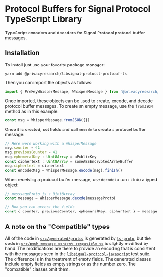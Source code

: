 # Protocol Buffers for Signal Protocol TypeScript Library

TypeScript encoders and decoders for Signal Protocol protocol buffer messages.

## Installation

To install just use your favorite package manager:

```
yarn add @privacyresearch/libsignal-protocol-protobuf-ts
```

Then you can import the objects as follows:

```ts
import { PreKeyWhisperMessage, WhisperMessage } from '@privacyresearch/libsignal-protocol-protobuf-ts'
```

Once imported, these objects can be used to create, encode, and decode protocol buffer messages.
To create an empty message, use the `fromJSON` method as in this example:

```ts
const msg = WhisperMessage.fromJSON({})
```

Once it is created, set fields and call `encode` to create a protocol buffer message:

```ts
// Here were working with a WhisperMessage
msg.counter = 42
msg.previousCounter = 41
msg.ephemeralKey : Uint8Array = aPublicKey
const ciphertext : Uint8Array = someAESEncryptedArrayBuffer
msg.ciphertext = ciphertext
const encodedMsg = WhisperMessage.encode(msg).finish()
```

When receiving a protocol buffer message, use `decode` to turn it into a typed object:

```ts
// messsageProto is a Uint8Array
const message = WhisperMessage.decode(messageProto)

// Now you can access the fields
const { counter, previousCounter, ephemeralKey, ciphertext } = message
```

## A note on the "Compatible" types

All of the code in [`src/generated/protos`](https://github.com/privacyresearchgroup/libsignal-protocol-protobuf-ts/tree/master/src/generated/protos) is generated by [`ts-proto`](https://github.com/stephenh/ts-proto), but the code in [`src/push-message-content-compatible.ts`](https://github.com/privacyresearchgroup/libsignal-protocol-protobuf-ts/blob/master/src/push-message-content-compatible.ts) is slightly modified by hand. The modifications are there to provide an encoding that is consistent with the messages seen in the [`libsignal-protocol-javascript`](https://github.com/signalapp/libsignal-protocol-javascript) test suite. The difference is in the treatment of empty fields. The generated classes include empty fields as empty strings or as the number zero. The "compatible" classes omit them.
